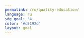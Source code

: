 ```yaml
---
permalink: /ru/quality-education/
language: ru
sdg_goal: '4'
color: '#c5192d'
layout: goal
---
```


